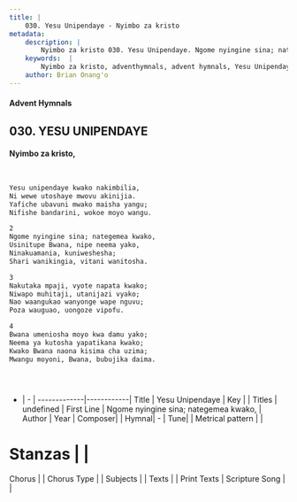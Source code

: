 ```yaml
---
title: |
    030. Yesu Unipendaye - Nyimbo za kristo
metadata:
    description: |
        Nyimbo za kristo 030. Yesu Unipendaye. Ngome nyingine sina; nategemea kwako, Usinitupe Bwana, nipe neema yako, Ninakuamania, kuniweshesha; Shari wanikingia, vitani wanitosha.  
    keywords:  |
        Nyimbo za kristo, adventhymnals, advent hymnals, Yesu Unipendaye, Ngome nyingine sina; nategemea kwako,. 
    author: Brian Onang'o
---
```


#### Advent Hymnals
## 030. YESU UNIPENDAYE
####  Nyimbo za kristo,

```txt


Yesu unipendaye kwako nakimbilia,
Ni wewe utoshaye mwovu akinijia.
Yafiche ubavuni mwako maisha yangu;
Nifishe bandarini, wokoe moyo wangu.

2
Ngome nyingine sina; nategemea kwako,
Usinitupe Bwana, nipe neema yako,
Ninakuamania, kuniweshesha;
Shari wanikingia, vitani wanitosha.

3
Nakutaka mpaji, vyote napata kwako;
Niwapo muhitaji, utanijazi vyako;
Nao waangukao wanyonge wape nguvu;
Poza wauguao, uongoze vipofu.

4
Bwana umeniosha moyo kwa damu yako;
Neema ya kutosha yapatikana kwako;
Kwako Bwana naona kisima cha uzima;
Mwangu moyoni, Bwana, bubujika daima.





```

- |   -  |
-------------|------------|
Title | Yesu Unipendaye |
Key |  |
Titles | undefined |
First Line | Ngome nyingine sina; nategemea kwako, |
Author | 
Year | 
Composer| |
Hymnal|  - |
Tune|  |
Metrical pattern | |
# Stanzas |  |
Chorus |  |
Chorus Type |  |
Subjects | |
Texts |  |
Print Texts | 
Scripture Song |  |
    
